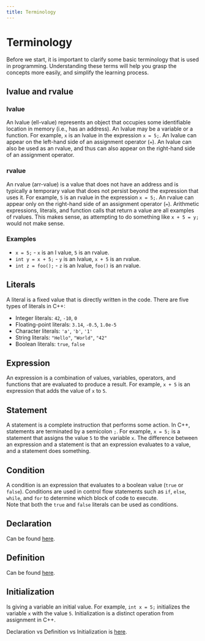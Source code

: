 ```yaml
---
title: Terminology
---
```


# Terminology

Before we start, it is important to clarify some basic terminology that is used in programming. Understanding these terms will help you grasp the concepts more easily, and simplify the learning process.

## lvalue and rvalue

### lvalue

An lvalue (ell-value) represents an object that occupies some identifiable location in memory (i.e., has an address). An lvalue may be a variable or a function. For example, `x` is an lvalue in the expression `x = 5;`.
An lvalue can appear on the left-hand side of an assignment operator (`=`). An lvalue can also be used as an rvalue, and thus can also appear on the right-hand side of an assignment operator.

### rvalue

An rvalue (arr-value) is a value that does not have an address and is typically a temporary value that does not persist beyond the expression that uses it. For example, `5` is an rvalue in the expression `x = 5;`.
An rvalue can appear only on the right-hand side of an assignment operator (`=`). Arithmetic expressions, literals, and function calls that return a value are all examples of rvalues. This makes sense, as attempting to do something like `x + 5 = y;` would not make sense.

### Examples

-   `x = 5;` - `x` is an l value, `5` is an rvalue.
-   `int y = x + 5;` - `y` is an lvalue, `x + 5` is an rvalue.
-   `int z = foo();` - `z` is an lvalue, `foo()` is an rvalue.

## Literals

A literal is a fixed value that is directly written in the code. There are five types of literals in C++:

-   Integer literals: `42`, `-10`, `0`
-   Floating-point literals: `3.14`, `-0.5`, `1.0e-5`
-   Character literals: `'a'`, `'b'`, `'1'`
-   String literals: `"Hello"`, `"World"`, `"42"`
-   Boolean literals: `true`, `false`

## Expression

An expression is a combination of values, variables, operators, and functions that are evaluated to produce a result. For example, `x + 5` is an expression that adds the value of `x` to `5`.

## Statement

A statement is a complete instruction that performs some action. In C++, statements are terminated by a semicolon `;`. For example, `x = 5;` is a statement that assigns the value `5` to the variable `x`.
The difference between an expression and a statement is that an expression evaluates to a value, and a statement does something.

## Condition

A condition is an expression that evaluates to a boolean value (`true` or `false`). Conditions are used in control flow statements such as `if`, `else`, `while`, and `for` to determine which block of code to execute.  
Note that both the `true` and `false` literals can be used as conditions.

## Declaration

Can be found [here](../variables/#declaration).

## Definition

Can be found [here](../variables/#definition).

## Initialization

Is giving a variable an initial value. For example, `int x = 5;` initializes the variable `x` with the value `5`. Initialization is a distinct operation from assignment in C++.

Declaration vs Definition vs Initialization is [here](../variables/#declaration-vs-definition-vs-initialisation).
